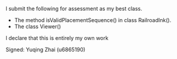 I submit the following for assessment as my best class.

* The method isValidPlacementSequence() in class RailroadInk().
* The class Viewer()

I declare that this is entirely my own work

Signed: Yuqing Zhai (u6865190)